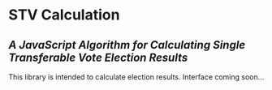 # STV Calculation
## _A JavaScript Algorithm for Calculating Single Transferable Vote Election Results_
This library is intended to calculate election results. Interface coming soon...
